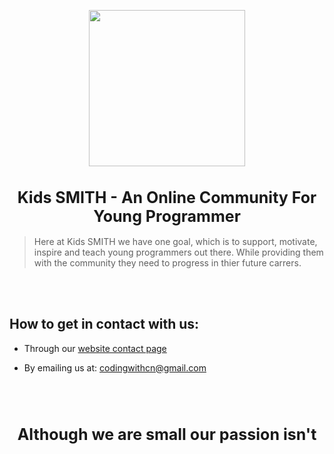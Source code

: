 <p align="center">
  <img src="https://user-images.githubusercontent.com/67172682/147801833-bb70691f-79b9-4a7a-9d3b-e0ea592ce1d3.png" height=250>
</p>

<h1 align="center" style="font-size: 25px">Kids SMITH - An Online Community For Young Programmer</h1>

> Here at Kids SMITH we have one goal, which is to support, motivate, inspire and teach young programmers out there. While providing them with the community they need to progress in thier future carrers.
<br>
<br>

## How to get in contact with us:

* Through our [website contact page](https://www.kidssmit.com/contact)

* By emailing us at: codingwithcn@gmail.com

<br>
<br>

<h1 align="center" style="font-size: 25px">Although we are small our passion isn't</h1>
